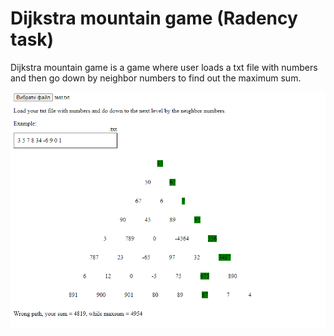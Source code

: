 # Dijkstra mountain game (Radency task)

Dijkstra mountain game is a game where user loads a txt file with numbers and then go down by neighbor numbers to find out the maximum sum.

![alt text](https://github.com/w-nikitich/Radency-test-task/blob/main/screen.png)
